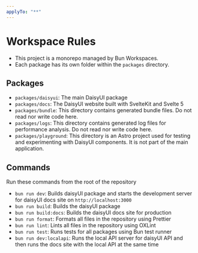 ```yaml
---
applyTo: "**"
---
```


# Workspace Rules

- This project is a monorepo managed by Bun Workspaces.
- Each package has its own folder within the `packages` directory.

## Packages

- `packages/daisyui`: The main DaisyUI package
- `packages/docs`: The DaisyUI website built with SvelteKit and Svelte 5
- `packages/bundle`: This directory contains generated bundle files. Do not read nor write code here.
- `packages/logs`: This directory contains generated log files for performance analysis. Do not read nor write code here.
- `packages/playground`: This directory is an Astro project used for testing and experimenting with DaisyUI components. It is not part of the main application.

## Commands

Run these commands from the root of the repository

- `bun run dev`: Builds daisyUI package and starts the development server for daisyUI docs site on `http://localhost:3000`
- `bun run build`: Builds the daisyUI package
- `bun run build:docs`: Builds the daisyUI docs site for production
- `bun run format`: Formats all files in the repository using Prettier
- `bun run lint`: Lints all files in the repository using OXLint
- `bun run test`: Runs tests for all packages using Bun test runner
- `bun run dev:localapi`: Runs the local API server for daisyUI API and then runs the docs site with the local API at the same time
